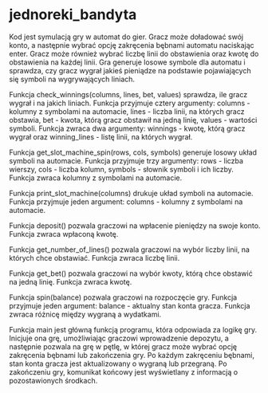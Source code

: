 # jednoreki_bandyta


Kod jest symulacją gry w automat do gier. Gracz może doładować swój konto, a następnie wybrać opcję zakręcenia bębnami automatu naciskając enter. Gracz może również wybrać liczbę linii do obstawienia oraz kwotę do obstawienia na każdej linii. Gra generuje losowe symbole dla automatu i sprawdza, czy gracz wygrał jakieś pieniądze na podstawie pojawiających się symboli na wygrywających liniach.


Funkcja check_winnings(columns, lines, bet, values) sprawdza, ile gracz wygrał i na jakich liniach.
Funkcja przyjmuje cztery argumenty:
columns - kolumny z symbolami na automacie,
lines - liczba linii, na których gracz obstawia,
bet - kwota, którą gracz obstawił na jedną linię,
values - wartości symboli.
Funkcja zwraca dwa argumenty:
winnings - kwotę, którą gracz wygrał oraz winning_lines - listę linii, na których wygrał.

Funkcja get_slot_machine_spin(rows, cols, symbols) generuje losowy układ symboli na automacie. Funkcja przyjmuje trzy argumenty:
rows - liczba wierszy,
cols - liczba kolumn,
symbols - słownik symboli i ich liczby.
Funkcja zwraca kolumny z symbolami na automacie.


Funkcja print_slot_machine(columns) drukuje układ symboli na automacie. Funkcja przyjmuje jeden argument:
columns - kolumny z symbolami na automacie.


Funkcja deposit() pozwala graczowi na wpłacenie pieniędzy na swoje konto. Funkcja zwraca wpłaconą kwotę.


Funkcja get_number_of_lines() pozwala graczowi na wybór liczby linii, na których chce obstawiać. Funkcja zwraca liczbę linii.


Funkcja get_bet() pozwala graczowi na wybór kwoty, którą chce obstawić na jedną linię. Funkcja zwraca kwotę.


Funkcja spin(balance) pozwala graczowi na rozpoczęcie gry. Funkcja przyjmuje jeden argument: balance - aktualny stan konta gracza. Funkcja zwraca różnicę między wygraną a wydatkami.


Funkcja main jest główną funkcją programu, która odpowiada za logikę gry. Inicjuje ona grę, umożliwiając graczowi wprowadzenie depozytu, a następnie pozwala na grę w pętlę, w której gracz może wybrać opcję zakręcenia bębnami lub zakończenia gry. Po każdym zakręceniu bębnami, stan konta gracza jest aktualizowany o wygraną lub przegraną. Po zakończeniu gry, komunikat końcowy jest wyświetlany z informacją o pozostawionych środkach.
